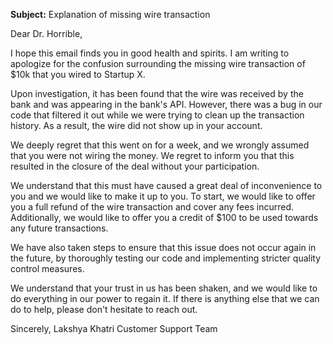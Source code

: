 **Subject:** Explanation of missing wire transaction

Dear Dr. Horrible,

I hope this email finds you in good health and spirits. I am writing to apologize for the confusion surrounding the missing wire transaction of $10k that you wired to Startup X.

Upon investigation, it has been found that the wire was received by the bank and was appearing in the bank's API. However, there was a bug in our code that filtered it out while we were trying to clean up the transaction history. As a result, the wire did not show up in your account.

We deeply regret that this went on for a week, and we wrongly assumed that you were not wiring the money. We regret to inform you that this resulted in the closure of the deal without your participation.

We understand that this must have caused a great deal of inconvenience to you and we would like to make it up to you. To start, we would like to offer you a full refund of the wire transaction and cover any fees incurred. Additionally, we would like to offer you a credit of $100 to be used towards any future transactions.

We have also taken steps to ensure that this issue does not occur again in the future, by thoroughly testing our code and implementing stricter quality control measures.

We understand that your trust in us has been shaken, and we would like to do everything in our power to regain it. If there is anything else that we can do to help, please don't hesitate to reach out.

Sincerely,
Lakshya Khatri
Customer Support Team

